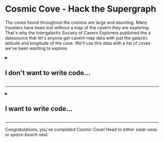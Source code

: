# Cosmic Cove - Hack the Supergraph

The coves found throughout the cosmos are large and daunting. Many travelers have been lost without a map of the cavern they are exploring. That's why the Intergalactic Society of Cavern Explorers published the a datasource that let's anyone get cavern map data with just the galactic latitude and longitude of the cove. We'll use this data with a list of coves we've been wanting to explore.

<details>
 <summary><h2>I don't want to write code...</h2></summary>

For this station, the schema for coves has already been put together for you. We just need to add the `cavernMap` data to our `Cove`:

```graphql
extend schema
  @link(
    url: "https://specs.apollo.dev/federation/v2.0"
    import: [ "@key", "@shareable" ]
  )

type Query {
  coves: [Cove]
}

type Cove @key(fields: "id") {
  id: ID!
  location: Location
}

type Location @key(fields: "id") {
  id: ID!
}

type CelestialBody @shareable {
  latitude: Float!
  longitude: Float!
}
```

First, we'll need to add the appropriate [Apollo Federation directives]. Since the cavern map is going to require location information, we'll need to add `@requires`:

```graphql
extend schema
  @link(
    url: "https://specs.apollo.dev/federation/v2.0"∂
    import: [ "@key", "@shareable", "@requires"]
  )
```

Now we can add our `cavernMap` data to the `Cove` type and require the appropriate fields from the `location`:

```graphql
type Cove @key(fields: "id") {
  id: ID!
  location: Location
  cavernMap: [Float]
    @requires(fields: "location { celestialBody { latitude longitude } }")
}
type Location @key(fields: "id") {
  id: ID!
  celestialBody: CelestialBody! 
}
type CelestialBody @shareable {
  latitude: Float!
  longitude: Float!
}
```

Finally, we can add this into our Supergraph by publishing it using [rover].

First, you'll need to [Configure rover] for your Supergraph. Once rover is configured, we can use the `rover subgraph publish` command

```shell
rover subgraph publish {YOUR_SUPERGRAPH_ID}@main \
  --schema "./schema.graphql" \
  --name cosmic-cove \
  --routing-url "https://cosmic-cove-production.up.railway.app/"
```

>*NOTE: make sure to replace {YOUR_SUPERGRAPH_ID} with the id of the Supergraph you created at the start of the hackathon*

Uh oh... it looks like there was a problem with the schema:

![](../images/cosmic-cove-composition-errors-terminal.png)

We can also see the build errors in the launches tab:

![](../images/cosmic-cove-composition-errors-launches.png)

If we read through the build error, we can see that we're missing an `@external` directive since the `location` information is coming from the subgraph we created at the start of the hackathon.

>Cannot query field "celestialBody" on type "Location" (if the field is defined in another subgraph, you need to add it to this subgraph with @external).

It's great to see that our error didn't break the Supergraph; failing builds don't cause any downtime. We can update our Supergraph by fixing the build error, but we can also check our schema is valid prior to publishing it.

Try running the rover command for schema validation:

```shell
rover subgraph check {YOUR_SUPERGRAPH_ID}@main \
  --schema "./schema.graphql" \
  --name cosmic-cove \
```

Not only does this validate your schema will compose, it will also validate it against any production traffic for your Supergraph. This helps ensure we don't unknowingly break any of our clients consuming the graph 🎉

Since we are requiring the `location` field to get our `cavernMap` information, we'll need to import `@external` and add it to the `celestialBody` field:

```graphql
extend schema
  @link(
    url: "https://specs.apollo.dev/federation/v2.0"∂
    import: [ "@key", "@shareable", "@requires", "@external" ]
  )
type Cove @key(fields: "id") {
  id: ID!
  location: Location
  cavernMap: [Float]
    @requires(fields: "location { celestialBody { latitude longitude } }")
}

type Location @key(fields: "id") {
  id: ID!
  celestialBody: CelestialBody! @external
}

type CelestialBody @shareable {
  latitude: Float!
  longitude: Float!
}
```

Now let's re-publish this schema into our Supergraph:

```shell
rover subgraph publish {YOUR_SUPERGRAPH_ID}@main \
  --schema "./schema.graphql" \
  --name cosmic-cove \
  --routing-url "https://cosmic-cove-production.up.railway.app/"
```

We can see our Supergraph deployment in the "Launches" tab:

![](../images/cosmic-cove-launches.png)
</details>

---

<details>
 <summary><h2>I want to write code...</h2></summary>

For this station, the project for coves has already been put together for you. We just need to add the cavernMap data to our Cove. You can find the starting code in the `cosmic-cove-start` folder.

First, we'll need to add the appropriate [Apollo Federation directives]. Since the cavern map is going to require location information, we'll need to add `@requires`:

```graphql
extend schema
  @link(
    url: "https://specs.apollo.dev/federation/v2.0"∂
    import: [ "@key", "@shareable", "@requires"]
  )
```

Now we can add our `cavernMap` data to the `Cove` type and require the appropriate fields from the `location`:

```graphql
type Cove @key(fields: "id") {
  id: ID!
  location: Location
  cavernMap: [Float]
    @requires(fields: "location { celestialBody { latitude longitude } }")
}
type Location @key(fields: "id") {
  id: ID!
  celestialBody: CelestialBody!
}
type CelestialBody @shareable {
  latitude: Float!
  longitude: Float!
}
```

The `Cove` resolver has already been written for you, but you can see in `src/resolvers/Cove.js` that the `location` information we require is available on the `parent`. 

```javascript
module.exports = {
  Cove: {
    cavernMap(cove, args, context) {
      const { latitude, longitude } = cove.location.celestialBody;
      return context.coves.getCavernMap(latitude, longitude);
    }
    ...
  },
};
```

Now we can start up our subgraph and add it to our Supergraph stack locally with rover:

```shell
npm start
```

Uh oh... it looks like there was a problem with the schema:

![](../images/cosmic-cove-composition-errors-apollo-server.png)

It's nice that `@apollo/subgraph` has this validation, but there are also other tools in `rover` to validate a subgraph's schema. 

Try running the rover command for schema validation:

```shell
rover subgraph check {YOUR_SUPERGRAPH_ID}@main \
  --schema "./schema.graphql" \
  --name cosmic-cove \
```

Not only does this validate your schema will compose, it will also validate it against any production traffic for your Supergraph. This helps ensure we don't unknowingly break any of our clients consuming the graph 🎉

Ideally this is something we can run in CI on every pull request. There is an example of this in the `cosmic-cove/.github` folder; there is a similar template for any templates available in `rover template use`.

Since we are requiring the `location` field to get our `cavernMap` information, we'll need to import `@external` and add it to the `celestialBody` field:

```graphql
extend schema
  @link(
    url: "https://specs.apollo.dev/federation/v2.0"∂
    import: [ "@key", "@shareable", "@requires", "@external" ]
  )
type Cove @key(fields: "id") {
  id: ID!
  location: Location
  cavernMap: [Float]
    @requires(fields: "location { celestialBody { latitude longitude } }")
}
type Location @key(fields: "id") {
  id: ID!
  celestialBody: CelestialBody! @external
}
type CelestialBody @shareable {
  latitude: Float!
  longitude: Float!
}
```

Finally, we can add this into our Supergraph by publishing it using [rover].

First, you'll need to [Configure rover] for your Supergraph. Once rover is configured, we can use the `rover subgraph publish` command

```shell
rover subgraph publish {YOUR_SUPERGRAPH_ID}@main \
  --schema "./schema.graphql" \
  --name cosmic-cove \
  --routing-url "https://cosmic-cove-production.up.railway.app/"
```

>*NOTE: make sure to replace {YOUR_SUPERGRAPH_ID} with the id of the Supergraph you created at the start of the hackathon*

We can see our Supergraph deployment in the "Launches" tab:

![](../images/cosmic-cove-launches.png)
</details>

---

Congratulations, you've completed Cosmic Cove! Head to either *solar-seas* or *space-beach* next.
